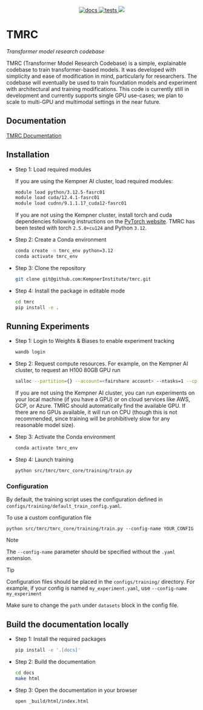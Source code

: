 
<p align="center">
  <a href="https://github.com/KempnerInstitute/tmrc/actions/workflows/deploy-docs.yml">
    <img src="https://github.com/KempnerInstitute/tmrc/actions/workflows/deploy-docs.yml/badge.svg?branch=develop" alt="docs">
  </a>
  <a href="https://github.com/KempnerInstitute/tmrc/actions/workflows/python-package.yml">
    <img src="https://github.com/KempnerInstitute/tmrc/actions/workflows/python-package.yml/badge.svg" alt="tests">
  </a>
  <a href="https://codecov.io/gh/KempnerInstitute/tmrc" > 
    <img src="https://codecov.io/gh/KempnerInstitute/tmrc/graph/badge.svg?token=PONKB6HEEH"/> 
  </a>
</p>


# TMRC

_Transformer model research codebase_

TMRC (Transformer Model Research Codebase) is a simple, explainable codebase to train transformer-based models. It was developed with simplicity and ease of modification in mind, particularly for researchers. The codebase will eventually be used to train foundation models and experiment with architectural and training modifications.  This code is currently still in development and currently supports single GPU use-cases; we plan to scale to multi-GPU and multimodal settings in the near future.

## Documentation
[TMRC Documentation](https://symmetrical-couscous-g63ee4k.pages.github.io/)


## Installation

- Step 1: Load required modules

  If you are using the Kempner AI cluster, load required modules:

  ```bash
  module load python/3.12.5-fasrc01
  module load cuda/12.4.1-fasrc01
  module load cudnn/9.1.1.17_cuda12-fasrc01 
  ```

  If you are not using the Kempner cluster, install torch and cuda dependencies following instructions on the [PyTorch website](https://pytorch.org). TMRC has been tested with torch `2.5.0+cu124` and Python `3.12`.

- Step 2: Create a Conda environment

  ```bash
  conda create -n tmrc_env python=3.12
  conda activate tmrc_env
  ```

- Step 3: Clone the repository

  ```bash
  git clone git@github.com:KempnerInstitute/tmrc.git
  ```

- Step 4: Install the package in editable mode

  ```bash
  cd tmrc
  pip install -e .
  ```

## Running Experiments

- Step 1: Login to Weights & Biases to enable experiment tracking

  ```bash
  wandb login
  ```

- Step 2: Request compute resources. For example, on the Kempner AI cluster, to request an H100 80GB GPU run

  ```bash
  salloc --partition={} --account=<fairshare account> --ntasks=1 --cpus-per-task=24 --mem=375G --gres=gpu:1  --time=00-07:00:00
  ```

  If you are not using the Kempner AI cluster, you can run experiments on your local machine (if you have a GPU) or on cloud services like AWS, GCP, or Azure.  TMRC should automatically find the available GPU.  If there are no GPUs available, it will run on CPU (though this is not recommended, since training will be prohibitively slow for any reasonable model size).

- Step 3: Activate the Conda environment

  ```bash
  conda activate tmrc_env
  ```

- Step 4: Launch training

  ```bash
  python src/tmrc/tmrc_core/training/train.py
  ```

### Configuration

By default, the training script uses the configuration defined in `configs/training/default_train_config.yaml`. 

To use a custom configuration file

    python src/tmrc/tmrc_core/training/train.py --config-name YOUR_CONFIG

> [!NOTE]
> The `--config-name` parameter should be specified without the `.yaml` extension.

> [!TIP]
> Configuration files should be placed in the `configs/training/` directory. For example, if your config is named `my_experiment.yaml`, use `--config-name my_experiment`

Make sure to change the `path` under `datasets` block in the config file. 

## Build the documentation locally

- Step 1: Install the required packages
  ```bash
  pip install -e '.[docs]'
  ```

- Step 2: Build the documentation
  ```bash
  cd docs
  make html
  ```

- Step 3: Open the documentation in your browser
  ```bash
  open _build/html/index.html
    ```